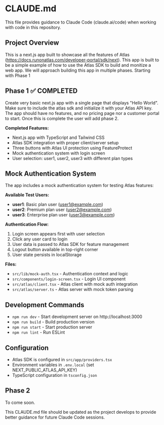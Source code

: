 # CLAUDE.md

This file provides guidance to Claude Code (claude.ai/code) when working with code in this repository.

## Project Overview

This is a next.js app built to showcase all the features of Atlas (https://docs.runonatlas.com/developer-portal/sdk/next). This app is built to be a simple example of how to use the Atlas SDK to build and monitize a web app. We will approach building this app in multiple phases. Starting with Phase 1

## Phase 1 ✅ COMPLETED

Create very basic next.js app with a single page that displays "Hello World". Make sure to include the atlas sdk and initialize it with your Atlas API key. The app should have no features, and no pricing page nor a customer portal to start. Once this is complete the user will add phase 2.

**Completed Features:**
- Next.js app with TypeScript and Tailwind CSS
- Atlas SDK integration with proper client/server setup
- Three buttons with Atlas UI protection using FeatureProtect
- Mock authentication system with login screen
- User selection: user1, user2, user3 with different plan types

## Mock Authentication System

The app includes a mock authentication system for testing Atlas features:

**Available Test Users:**
- **user1**: Basic plan user (user1@example.com)
- **user2**: Premium plan user (user2@example.com)  
- **user3**: Enterprise plan user (user3@example.com)

**Authentication Flow:**
1. Login screen appears first with user selection
2. Click any user card to login
3. User data is passed to Atlas SDK for feature management
4. Logout button available in top-right corner
5. User state persists in localStorage

**Files:**
- `src/lib/mock-auth.tsx` - Authentication context and logic
- `src/components/login-screen.tsx` - Login UI component
- `src/atlas/client.tsx` - Atlas client with mock auth integration
- `src/atlas/server.ts` - Atlas server with mock token parsing

## Development Commands

- `npm run dev` - Start development server on http://localhost:3000
- `npm run build` - Build production version
- `npm run start` - Start production server
- `npm run lint` - Run ESLint

## Configuration

- Atlas SDK is configured in `src/app/providers.tsx`
- Environment variables in `.env.local` (set NEXT_PUBLIC_ATLAS_API_KEY)
- TypeScript configuration in `tsconfig.json`

## Phase 2

To come soon.

This CLAUDE.md file should be updated as the project develops to provide better guidance for future Claude Code sessions.